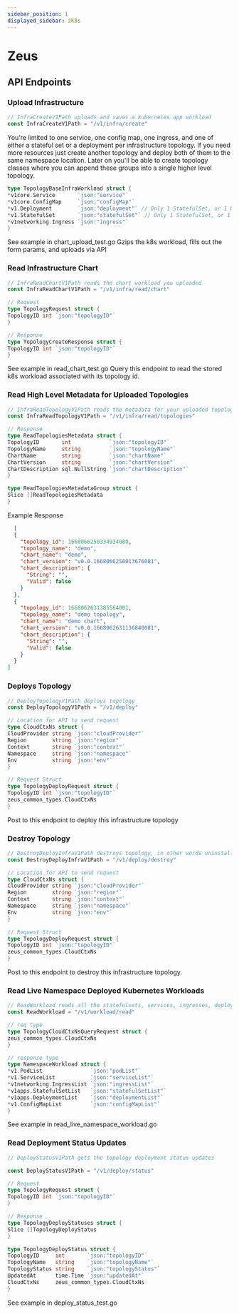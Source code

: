 ```yaml
---
sidebar_position: 1
displayed_sidebar: zK8s
---
```


# Zeus

## API Endpoints

### Upload Infrastructure

```go
// InfraCreateV1Path uploads and saves a kubernetes app workload
const InfraCreateV1Path = "/v1/infra/create"
```

You're limited to one service, one config map, one ingress, and one of either a stateful set or a deployment per
infrastructure topology. If you need more resources just create another topology and deploy both of them to the same
namespace location. Later on you'll be able to create topology classes where you can append these groups into a single
higher level topology.

```go
type TopologyBaseInfraWorkload struct {
*v1core.Service       `json:"service"`
*v1core.ConfigMap     `json:"configMap"`
*v1.Deployment        `json:"deployment"` // Only 1 StatefulSet, or 1 Deployment, not both
*v1.StatefulSet       `json:"statefulSet"` // Only 1 StatefulSet, or 1 Deployment, not both
*v1networking.Ingress `json:"ingress"`
}
```

See example in chart_upload_test.go
Gzips the k8s workload, fills out the form params, and uploads via API

### Read Infrastructure Chart

```go
// InfraReadChartV1Path reads the chart workload you uploaded
const InfraReadChartV1Path = "/v1/infra/read/chart"

// Request 
type TopologyRequest struct {
TopologyID int `json:"topologyID"`
}

// Response 
type TopologyCreateResponse struct {
TopologyID int `json:"topologyID"`
}

```

See example in read_chart_test.go
Query this endpoint to read the stored k8s workload associated with its topology id.

### Read High Level Metadata for Uploaded Topologies

```go
// InfraReadTopologyV1Path reads the metadata for your uploaded topologies
const InfraReadTopologyV1Path = "/v1/infra/read/topologies"

// Response
type ReadTopologiesMetadata struct {
TopologyID       int            `json:"topologyID"`
TopologyName     string         `json:"topologyName"`
ChartName        string         `json:"chartName"`
ChartVersion     string         `json:"chartVersion"`
ChartDescription sql.NullString `json:"chartDescription"`
}

type ReadTopologiesMetadataGroup struct {
Slice []ReadTopologiesMetadata
}
```

Example Response

```json
  [
  {
    "topology_id": 1668066250334934000,
    "topology_name": "demo",
    "chart_name": "demo",
    "chart_version": "v0.0.1668066250013676081",
    "chart_description": {
      "String": "",
      "Valid": false
    }
  },
  {
    "topology_id": 1668062631385564001,
    "topology_name": "demo topology",
    "chart_name": "demo chart",
    "chart_version": "v0.0.1668062631136840081",
    "chart_description": {
      "String": "",
      "Valid": false
    }
  }
]
```

### Deploys Topology

```go
// DeployTopologyV1Path deploys topology
const DeployTopologyV1Path = "/v1/deploy"

// Location for API to send request
type CloudCtxNs struct {
CloudProvider string `json:"cloudProvider"`
Region        string `json:"region"`
Context       string `json:"context"`
Namespace     string `json:"namespace"`
Env           string `json:"env"`
}

// Request Struct
type TopologyDeployRequest struct {
TopologyID int `json:"topologyID"`
zeus_common_types.CloudCtxNs
}
```

Post to this endpoint to deploy this infrastructure topology

### Destroy Topology

```go
// DestroyDeployInfraV1Path destroys topology, in other words uninstalls the app
const DestroyDeployInfraV1Path = "/v1/deploy/destroy"

// Location for API to send request
type CloudCtxNs struct {
CloudProvider string `json:"cloudProvider"`
Region        string `json:"region"`
Context       string `json:"context"`
Namespace     string `json:"namespace"`
Env           string `json:"env"`
}

// Request Struct
type TopologyDeployRequest struct {
TopologyID int `json:"topologyID"`
zeus_common_types.CloudCtxNs
}
```

Post to this endpoint to destroy this infrastructure topology.

### Read Live Namespace Deployed Kubernetes Workloads

```go
// ReadWorkload reads all the statefulsets, services, ingresses, deployments, configmaps, and pods in a namespace.
const ReadWorkload = "/v1/workload/read"

// req type
type TopologyCloudCtxNsQueryRequest struct {
zeus_common_types.CloudCtxNs
}

// response type
type NamespaceWorkload struct {
*v1.PodList               `json:"podList"`
*v1.ServiceList           `json:"serviceList"`
*v1networking.IngressList `json:"ingressList"`
*v1apps.StatefulSetList   `json:"statefulSetList"`
*v1apps.DeploymentList    `json:"deploymentList"`
*v1.ConfigMapList         `json:"configMapList"`
}
```

See example in read_live_namespace_workload.go

### Read Deployment Status Updates

```go
// DeployStatusV1Path gets the topology deployment status updates

const DeployStatusV1Path = "/v1/deploy/status"

// Request
type TopologyRequest struct {
TopologyID int `json:"topologyID"`
}

// Response
type TopologyDeployStatuses struct {
Slice []TopologyDeployStatus
}

type TopologyDeployStatus struct {
TopologyID     int       `json:"topologyID"`
TopologyName   string    `json:"topologyName"`
TopologyStatus string    `json:"topologyStatus"`
UpdatedAt      time.Time `json:"updatedAt"`
CloudCtxNs     zeus_common_types.CloudCtxNs
}
```

See example in deploy_status_test.go



